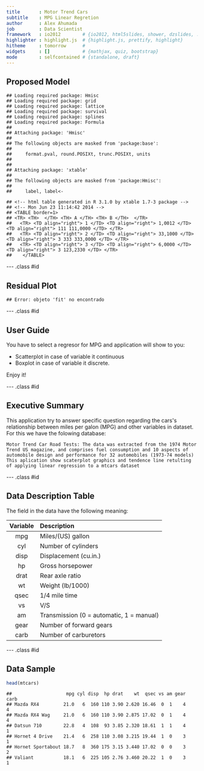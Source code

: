 ```yaml
---
title       : Motor Trend Cars
subtitle    : MPG Linear Regretion
author      : Alex Ahumada
job         : Data Scientist
framework   : io2012        # {io2012, html5slides, shower, dzslides, ...}
highlighter : highlight.js  # {highlight.js, prettify, highlight}
hitheme     : tomorrow      # 
widgets     : []            # {mathjax, quiz, bootstrap}
mode        : selfcontained # {standalone, draft}
---
```


## Proposed Model


```
## Loading required package: Hmisc
## Loading required package: grid
## Loading required package: lattice
## Loading required package: survival
## Loading required package: splines
## Loading required package: Formula
## 
## Attaching package: 'Hmisc'
## 
## The following objects are masked from 'package:base':
## 
##     format.pval, round.POSIXt, trunc.POSIXt, units
## 
## 
## Attaching package: 'xtable'
## 
## The following objects are masked from 'package:Hmisc':
## 
##     label, label<-
```

```
## <!-- html table generated in R 3.1.0 by xtable 1.7-3 package -->
## <!-- Mon Jun 23 11:14:42 2014 -->
## <TABLE border=1>
## <TR> <TH>  </TH> <TH> A </TH> <TH> B </TH>  </TR>
##   <TR> <TD align="right"> 1 </TD> <TD align="right"> 1,0012 </TD> <TD align="right"> 111 111,0000 </TD> </TR>
##   <TR> <TD align="right"> 2 </TD> <TD align="right"> 33,1000 </TD> <TD align="right"> 3 333 333,0000 </TD> </TR>
##   <TR> <TD align="right"> 3 </TD> <TD align="right"> 6,0000 </TD> <TD align="right"> 3 123,2330 </TD> </TR>
##    </TABLE>
```

--- .class #id 

## Residual Plot


```
## Error: objeto 'fit' no encontrado
```

--- .class #id 


## User Guide

You have to select a regresor  for MPG and application will show to you:

- Scatterplot in case of variable it continuous
- Boxplot in case of variable it discrete.

Enjoy it!

--- .class #id 

## Executive Summary

This application try to answer specific question regarding the cars's relationship between miles per galon (MPG) and other variables in dataset. For this we have the folowing database:

```
Motor Trend Car Road Tests: The data was extracted from the 1974 Motor Trend US magazine, and comprises fuel consumption and 10 aspects of automobile design and performance for 32 automobiles (1973-74 models)
This aplication show scaterplot graphics and tendence line retulting of applying linear regression to a mtcars dataset 

```

--- .class #id 

## Data Description Table

The field in the data have the following meaning:

  Variable | Description 
  :-------:|:---------------
  mpg      |Miles/(US) gallon        
  cyl      |Number of cylinders      
  disp     |Displacement (cu.in.)   
  hp       |Gross horsepower         
  drat     |Rear axle ratio          
  wt       |Weight (lb/1000)         
  qsec     |1/4 mile time            
  vs       |V/S             
  am       |Transmission (0 = automatic, 1 = manual)
  gear     |Number of forward gears
  carb     |Number of carburetors 

--- .class #id 

## Data Sample


```r
head(mtcars)
```

```
##                    mpg cyl disp  hp drat    wt  qsec vs am gear carb
## Mazda RX4         21.0   6  160 110 3.90 2.620 16.46  0  1    4    4
## Mazda RX4 Wag     21.0   6  160 110 3.90 2.875 17.02  0  1    4    4
## Datsun 710        22.8   4  108  93 3.85 2.320 18.61  1  1    4    1
## Hornet 4 Drive    21.4   6  258 110 3.08 3.215 19.44  1  0    3    1
## Hornet Sportabout 18.7   8  360 175 3.15 3.440 17.02  0  0    3    2
## Valiant           18.1   6  225 105 2.76 3.460 20.22  1  0    3    1
```
